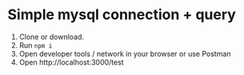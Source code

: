 # Simple mysql connection + query
1. Clone or download.
1. Run `npm i`
1. Open developer tools / network in your browser or use Postman
1. Open http://localhost:3000/test
